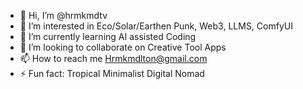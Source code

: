 - 👋 Hi, I’m @hrmkmdtv
- 👀 I’m interested in Eco/Solar/Earthen Punk, Web3, LLMS, ComfyUI
- 🌱 I’m currently learning AI assisted Coding
- 💞️ I’m looking to collaborate on Creative Tool Apps
- 📫 How to reach me Hrmkmdlton@gmail.com
- ⚡ Fun fact: Tropical Minimalist Digital Nomad

<!---
hrmkmdtv/hrmkmdtv is a ✨ special ✨ repository because its `README.md` (this file) appears on your GitHub profile.
You can click the Preview link to take a look at your changes.
--->
